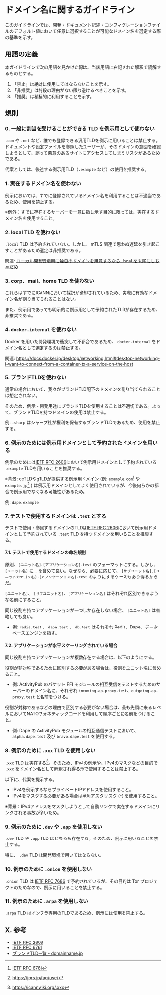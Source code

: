 # ドメイン名に関するガイドライン

このガイドラインでは、開発・ドキュメント記述・コンフィグレーションファイルのデフォルト値において任意に選択することが可能なドメイン名を選定する際の基準を示す。

## 用語の定義

本ガイドラインで次の用語を見かけた際は、当該用語に右記された解釈で読解するものとする。

1. 「禁止」は絶対に使用してはならないことを示す。
2. 「非推奨」は特段の理由がない限り避けるべきことを示す。
3. 「推奨」は積極的に利用することを示す。

## 規則

### 0. 一般に割当を受けることができる TLD を例示用として使わない

`.com` や `.net` など、誰でも登録できる汎用TLDを例示に用いることは禁止する。
ドキュメントや設定ファイルを参照したユーザーが、そのドメインの意図を確認しようとして、誤って悪意のあるサイトにアクセスしてしまうリスクがあるためである。

代案としては、後述する例示用TLD（`.example` など）の使用を推奨する。

### 1. 実在するドメイン名を使わない

例示においては、すでに登録されているドメイン名を利用することは不適当であるため、使用を禁止する。

※例外：すでに存在するサーバーを一意に指し示す目的に限っては、実在するドメイン名を使用すること。

### 2. local TLD を使わない

`.local` TLD は予約されていない。しかし、 mTLS 関連で思わぬ遅延を引き起こすことがあるため選定は非推奨である。

関連: [ローカル開発環境用に独自のドメインを用意するなら .local を末尾にしちゃだめ](https://techblog.hacomono.jp/entry/2025/06/10/110000)

### 3. corp、mail、home TLD を使わない

これらはすでにICANNにおいて採択が棄却されているため、実際に有効なドメイン名が割り当てられることはない。

また、例示用であっても明示的に例示用として予約されたTLDが存在するため、非推奨である。

### 4. `docker.internal` を使わない

Docker を用いた開発環境で衝突して不都合であるため、 `docker.internal` をドメイン名として選定するのは禁止する。

関連: <https://docs.docker.jp/desktop/networking.html#desktop-networking-i-want-to-connect-from-a-container-to-a-service-on-the-host>

### 5. ブランドTLDを使わない

通常の場合において、我々がブランドTLD配下のドメインを割り当てられることは想定されない。

そのため、例示・開発用途にブランドTLDを使用することは不適切である。よって、ブランドTLDを持つドメインの使用は禁止する。

例: `.sharp` はシャープ社が権利を保有するブランドTLDであるため、使用を禁止する。

### 6. 例示のためには例示用ドメインとして予約されたドメインを用いる

例示のためには[IETF RFC 2606]において例示用ドメインとして予約されている `.example` TLDを用いることを推奨する。

※背景: ccTLDやgTLDが提供する例示用ドメイン (例: `example.com`[^1] や `example.jp`[^2] ) は例示用ドメインとしてよく使用されているが、今後何らかの都合で例示用でなくなる可能性があるため。

例: `dape.example`

### 7. テストで使用するドメインは `.test` とする

テストで使用・参照するドメインのTLDは[IETF RFC 2606]において例示用ドメインとして予約されている `.test` TLD を持つドメインを用いることを推奨する。

#### 7.1. テストで使用するドメインの命名規則

原則、`[ユニット名].[アプリケーション名].test` のフォーマットにする。しかし、`[ユニット名]` に `.` を含めて良い。なぜなら、必要に応じて、 `[サブユニット名].[ユニットカテゴリ名].[アプリケーション名].test` のようにするケースもあり得るからだ。

`[ユニット名]`、 `[サブユニット名]`、`[アプリケーション名]` はそれぞれ区別できるような名前にすること。

同じ役割を持つアプリケーションが一つしか存在しない場合、 `[ユニット名]` は省略しても良い。

* 例: `redis.test` 、 `dape.test` 、 `db.test` はそれぞれ Redis、Dape、データベースエンジンを指す。

#### 7.2. アプリケーションが水平スケーリングされている場合

同じ役割を持つアプリケーションが複数存在する場合は、以下のようにする。

役割が非対称であるために区別する必要がある場合は、役割をユニット名に含めること。

* 例: ActivityPub のパケット FFI モジュールの相互受信をテストするためのサーバーのドメイン名に、それぞれ `incoming.ap-proxy.test`、`outgoing.ap-proxy.test` と名前をつける。

役割が対称であるなどの理由で区別する必要がない場合は、最も先頭に来るレベルにおいてNATOフォネティックコードを利用して順序ごとに名前をつけること。

* 例: Dape の ActivityPub モジュールの相互通信テストにおいて、 `alpha.dape.test` 及び `bravo.dape.test` を使用する。

### 8. 例示のために `.xxx` TLD を使用しない

`.xxx` TLD は実在する[^3]。そのため、IPv4の例示や、IPv4のマスクなどの目的で `.xxx` をドメイン名として解釈され得る形で使用することは禁止する。

以下に、代案を提示する。

* IPv4を例示するならプライベートIPアドレスを使用すること。
* IPv4をマスクする必要がある場合は半角アスタリスク (`*`) を使用すること。

※背景：IPv4アドレスをマスクしようとして自動リンクで実在するドメインにリンクされる事故が多いため。

### 9. 例示のために `.dev` や `.app` を使用しない

`.dev` TLD や `.app` TLD はどちらも存在する。そのため、例示に用いることを禁止する。

特に、 `.dev` TLD は開発環境で用いてはならない。

### 10. 例示のために `.onion` を使用しない

`.onion` TLD は [IETF RFC 7686] で予約されているが、その目的は Tor プロジェクトのためなので、例示に用いることを禁止する。

### 11. 例示のために `.arpa` を使用しない

`.arpa` TLD はインフラ専用のTLDであるため、例示には使用を禁止する。

## X. 参考

* [IETF RFC 2606]
* [IETF RFC 6761]
* [ブランドTLD一覧 - domainname.jp](https://domainname.jp/report/brand_tld_list)

[IETF RFC 2606]: https://datatracker.ietf.org/doc/html/rfc2606#section-2
[IETF RFC 6761]: https://datatracker.ietf.org/doc/html/rfc6761#section-6.5
[IETF RFC 7686]: https://datatracker.ietf.org/doc/html/rfc7686

[^1]: [IETF RFC 6761]
[^2]: https://jprs.jp/faq/use/
[^3]: https://icannwiki.org/.xxx
